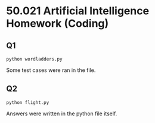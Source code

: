 # 50.021 Artificial Intelligence Homework (Coding)

## Q1
```python wordladders.py```

Some test cases were ran in the file.

## Q2
```python flight.py```

Answers were written in the python file itself.